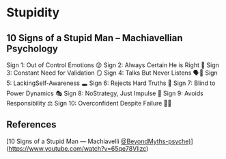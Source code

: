 # Stupidity



## 10 Signs of a Stupid Man – Machiavellian Psychology

Sign 1: Out of Control Emotions 😡
Sign 2: Always Certain He is Right 🧠
Sign 3: Constant Need for Validation 🪞
Sign 4: Talks But Never Listens 🗣️🙉
Sign 5: LackingSelf-Awareness 🕳️
Sign 6: Rejects Hard Truths 🚫
Sign 7: Blind to Power Dynamics 🎭
Sign 8: NoStrategy, Just Impulse 🎲
Sign 9: Avoids Responsibility ⚖️
Sign 10: Overconfident Despite Failure 🚀💥
## References

[10 Signs of a Stupid Man — Machiavelli [@BeyondMyths-psyche)](https://www.youtube.com/@BeyondMyths-psyche)](https://www.youtube.com/watch?v=65qe78Vlizc)